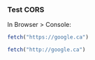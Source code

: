 


### Test CORS

In Browser > Console:
```js
fetch("https://google.ca")

fetch("http://google.ca")
```
